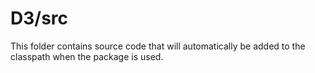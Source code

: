 # D3/src

This folder contains source code that will automatically be added to the classpath when
the package is used.
